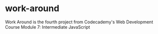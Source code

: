 # work-around
Work Around is the fourth project from Codecademy's Web Development Course Module 7: Intermediate JavaScript
